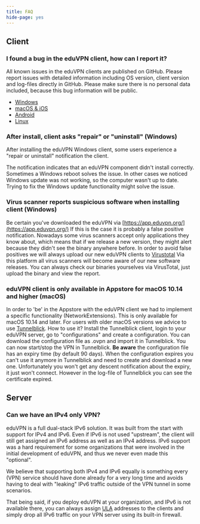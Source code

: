 ```yaml
---
title: FAQ
hide-page: yes
---
```


## Client

### I found a bug in the eduVPN client, how can I report it?

All known issues in the eduVPN clients are published on GitHub. Please report 
issues with detailed information including OS version, client version and 
log-files directly in GitHub. Please make sure there is no personal data 
included, because this bug information will be public.

* [Windows](https://github.com/Amebis/eduVPN/issues)
* [macOS & iOS](https://github.com/eduvpn/apple/issues)
* [Android](https://github.com/eduvpn/android/issues)
* [Linux](https://github.com/eduvpn/python-eduvpn-client/issues)

### After install, client asks "repair" or "uninstall" (Windows)

After installing the eduVPN Windows client, some users experience a "repair or uninstall" notification the client.

The notification indicates that an eduVPN component didn't install correctly. 
Sometimes a Windows reboot solves the issue. In other cases we noticed Windows 
update was not working, so the computer wasn't up to date. Trying to fix the 
Windows update functionality might solve the issue.

### Virus scanner reports suspicious software when installing client (Windows)

Be certain you've downloaded the eduVPN via 
[https://app.eduvpn.org/](https://app.eduvpn.org/) If this is the case it is 
probably a false positive notification. Nowadays some virus scanners accept 
only applications they know about, which means that if we release a new version, 
they might alert because they didn't see the binary anywhere before. In order 
to avoid false positives we will always upload our new eduVPN clients to 
[Virustotal](https://www.virustotal.com/) Via this platform all virus scanners 
will become aware of our new software releases. You can always check our 
binaries yourselves via VirusTotal, just upload the binary and view the report.

### eduVPN client is only available in Appstore for macOS 10.14 and higher (macOS)

In order to 'be' in the Appstore with the eduVPN client we had to implement a 
specific functionality (NetworkExtensions). This is only available for macOS 
10.14 and later. For users with older macOS versions we advice to use 
[Tunnelblick](https://tunnelblick.net/). How to use it? Install the Tunnelblick 
client, login to your eduVPN server, go to "configurations" and create a 
configuration. You can download the configuration file as .ovpn and import it 
in Tunnelblick. You can now start/stop the VPN in Tunnelblick. **Be aware** the 
configuration file has an expiry time (by default 90 days). When the 
configuration expires you can't use it anymore in Tunnelblick and need to 
create and download a new one. Unfortunately you won't get any descent 
notification about the expiry, it just won't connect. However in the log-file 
of Tunnelblick you can see the certificate expired.

## Server

### Can we have an IPv4 only VPN?

eduVPN is a full dual-stack IPv6 solution. It was built from the start with 
support for IPv4 and IPv6. Even if IPv6 is not used "upstream", the client will
still get assigned an IPv6 address as well as an IPv4 address. IPv6 support was
a hard requirement for some organizations that were involved in the initial 
development of eduVPN, and thus we never even made this "optional". 

We believe that supporting both IPv4 and IPv6 equally is something every (VPN) 
service should have done already for a very long time and avoids having to 
deal with "leaking" IPv6 traffic outside of the VPN tunnel in some scenarios.

That being said, if you deploy eduVPN at your organization, and IPv6 is not 
available there, you can always assign 
[ULA](https://en.wikipedia.org/wiki/Unique_local_address) addresses to the 
clients and simply drop all IPv6 traffic on your VPN server using its built-in
firewall.
